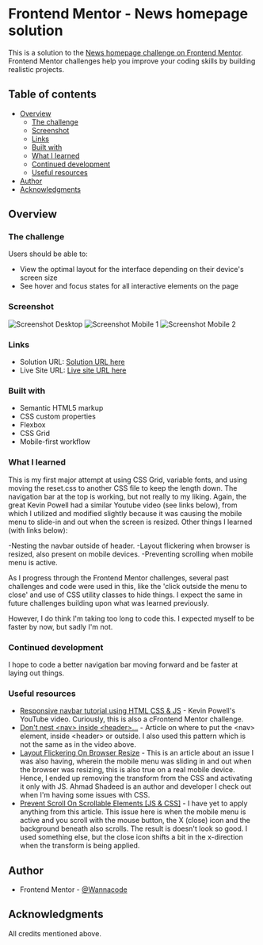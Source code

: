 # Frontend Mentor - News homepage solution

This is a solution to the [News homepage challenge on Frontend Mentor](https://www.frontendmentor.io/challenges/news-homepage-H6SWTa1MFl). Frontend Mentor challenges help you improve your coding skills by building realistic projects. 

## Table of contents

- [Overview](#overview)
  - [The challenge](#the-challenge)
  - [Screenshot](#screenshot)
  - [Links](#links)
  - [Built with](#built-with)
  - [What I learned](#what-i-learned)
  - [Continued development](#continued-development)
  - [Useful resources](#useful-resources)
- [Author](#author)
- [Acknowledgments](#acknowledgments)

## Overview

### The challenge

Users should be able to:

- View the optimal layout for the interface depending on their device's screen size
- See hover and focus states for all interactive elements on the page

### Screenshot

![Screenshot Desktop](./Screenshot-desktop-202302-21.png)
![Screenshot Mobile 1](./Screenshot-mobile-202302-21a.png)
![Screenshot Mobile 2](./Screenshot-mobile-202302-21b.png)

### Links

- Solution URL: [Solution URL here](https://github.com/kwngptrl/FEM-news-homepage-solution)
- Live Site URL: [Live site URL here](https://kwngptrl.github.io/FEM-news-homepage-solution/)

### Built with

- Semantic HTML5 markup
- CSS custom properties
- Flexbox
- CSS Grid
- Mobile-first workflow

### What I learned

This is my first major attempt at using CSS Grid, variable fonts, and using moving the reset.css to another CSS file to keep the length down. The navigation bar at the top is working, but not really to my liking. Again, the great Kevin Powell had a similar Youtube video (see links below), from which I utilized and modified slightly because it was causing the mobile menu to slide-in and out when the screen is resized. Other things I learned (with links below):

-Nesting the navbar outside of header.
-Layout flickering when browser is resized, also present on mobile devices.
-Preventing scrolling when mobile menu is active.

As I progress through the Frontend Mentor challenges, several past challenges and code were used in this, like the 'click outside the menu to close' and use of CSS utility classes to hide things. I expect the same in future challenges building upon what was learned previously.

However, I do think I'm taking too long to code this. I expected myself to be faster by now, but sadly I'm not.

### Continued development

I hope to code a better navigation bar moving forward and be faster at laying out things.

### Useful resources

- [Responsive navbar tutorial using HTML CSS & JS](https://www.youtube.com/watch?v=HbBMp6yUXO0) - Kevin Powell's YouTube video. Curiously, this is also a cFrontend Mentor challenge.
- [Don't nest \<nav\> inside \<header\>...](https://dev.to/masakudamatsu/don-t-nest-nav-inside-header-do-nest-the-hamburger-menu-button-inside-nav-6cp) - Article on where to put the \<nav\> element, inside \<header\> or outside. I also used this pattern which is not the same as in the video above.
- [Layout Flickering On Browser Resize](https://ishadeed.com/article/layout-flickering/) - This is an article about an issue I was also having, wherein the mobile menu was sliding in and out when the browser was resizing, this is also true on a real mobile device. Hence, I ended up removing the transform from the CSS and activating it only with JS. Ahmad Shadeed is an author and developer I check out when I'm having some issues with CSS.
- [Prevent Scroll On Scrollable Elements [JS & CSS]](https://alvarotrigo.com/blog/prevent-scroll-on-scrollable-element-js/) - I have yet to apply anything from this article. This issue here is when the mobile menu is active and you scroll with the mouse button, the X (close) icon and the background beneath also scrolls. The result is doesn't look so good. I used something else, but the close icon shifts a bit in the x-direction when the transform is being applied.

## Author

- Frontend Mentor - [@Wannacode](https://www.frontendmentor.io/profile/kwngptrl)

## Acknowledgments

All credits mentioned above.